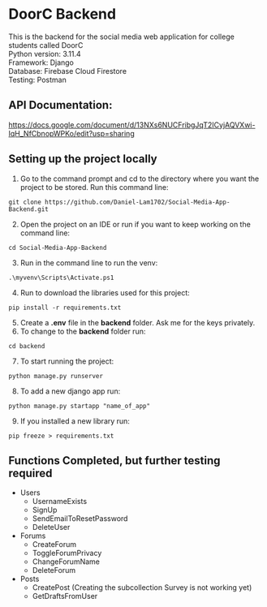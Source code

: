 # DoorC Backend
This is the backend for the social media web application for college students called DoorC <br>
Python version: 3.11.4 <br>
Framework: Django <br>
Database: Firebase Cloud Firestore <br>
Testing: Postman
## API Documentation:
https://docs.google.com/document/d/13NXs6NUCFribgJqT2ICyjAQVXwi-IqH_NfCbnopWPKo/edit?usp=sharing
## Setting up the project locally
1. Go to the command prompt and cd to the directory where you want the project to be stored. Run this command line: <br>
```
git clone https://github.com/Daniel-Lam1702/Social-Media-App-Backend.git
```
2. Open the project on an IDE or run if you want to keep working on the command line: <br>
```
cd Social-Media-App-Backend
```
3. Run in the command line to run the venv: <br>
```
.\myvenv\Scripts\Activate.ps1
```
4. Run to download the libraries used for this project: <br>
```
pip install -r requirements.txt
```
5. Create a **.env** file in the **backend** folder. Ask me for the keys privately.
6. To change to the **backend** folder run: <br>
```
cd backend
``` 
7. To start running the project: <br>
```
python manage.py runserver
```
8. To add a new django app run: <br>
```
python manage.py startapp "name_of_app"
```
9. If you installed a new library run: <br>
```
pip freeze > requirements.txt
```
## Functions Completed, but further testing required
- Users
  - UsernameExists
  - SignUp
  - SendEmailToResetPassword
  - DeleteUser
- Forums
  - CreateForum
  - ToggleForumPrivacy
  - ChangeForumName
  - DeleteForum
- Posts
  - CreatePost (Creating the subcollection Survey is not working yet)
  - GetDraftsFromUser
